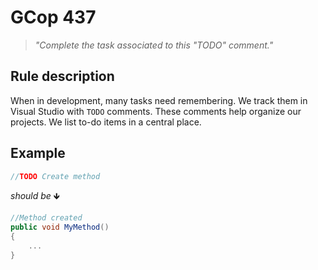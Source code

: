 ﻿# GCop 437

> *"Complete the task associated to this \"TODO\" comment."*

## Rule description

When in development, many tasks need remembering. We track them in Visual Studio with `TODO` comments. These comments help organize our projects. We list to-do items in a central place.

## Example

```csharp
//TODO Create method
```

*should be* 🡻

```csharp
//Method created
public void MyMethod()
{
    ...
}
```